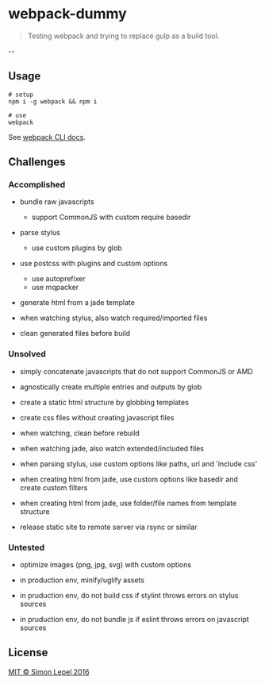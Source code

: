 webpack-dummy
=============

  > Testing webpack and trying to replace gulp as a build tool.

--


## Usage

```
# setup
npm i -g webpack && npm i

# use
webpack
```

See [webpack CLI docs](https://webpack.github.io/docs/cli.html).


## Challenges


### Accomplished

  * bundle raw javascripts
      - support CommonJS with custom require basedir

  * parse stylus 
      - use custom plugins by glob

  * use postcss with plugins and custom options
      - use autoprefixer
      - use mqpacker

  * generate html from a jade template

  * when watching stylus, also watch required/imported files
  
  * clean generated files before build


### Unsolved

  * simply concatenate javascripts that do not support CommonJS or AMD

  * agnostically create multiple entries and outputs by glob

  * create a static html structure by globbing templates

  * create css files without creating javascript files

  * when watching, clean before rebuild

  * when watching jade, also watch extended/included files

  * when parsing stylus, use custom options like paths, url and 'include css'

  * when creating html from jade, use custom options like basedir and create custom filters

  * when creating html from jade, use folder/file names from template structure

  * release static site to remote server via rsync or similar


### Untested

  * optimize images (png, jpg, svg) with custom options

  * in production env, minify/uglify assets

  * in pruduction env, do not build css if stylint throws errors on stylus sources

  * in pruduction env, do not bundle js if eslint throws errors on javascript sources



## License

[MIT &copy; Simon Lepel 2016](http://simbo.mit-license.org/)
